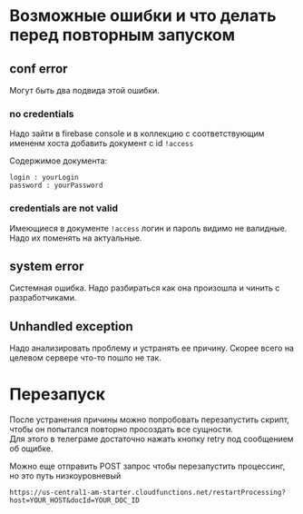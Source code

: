# Возможные ошибки и что делать перед повторным запуском

## conf error

Могут быть два подвида этой ошибки. 

### no credentials 

Надо зайти в firebase console и в коллекцию с соответствующим имененм хоста добавить документ с id `!access` 

Содержимое документа:
```
login : yourLogin
password : yourPassword
```

### credentials are not valid

Имеющиеся в документе `!access` логин и пароль видимо не валидные. Надо их поменять на актуальные. 

## system error

Системная ошибка. Надо разбираться как она произошла и чинить с разработчиками.

## Unhandled exception

Надо анализировать проблему и устранять ее причину. Скорее всего на целевом сервере что-то пошло не так.

# Перезапуск

После устранения причины можно попробовать перезапустить скрипт, чтобы он попытался повторно просоздать все сущности.  
Для этого в телеграме достаточно нажать кнопку retry под сообщением об ощибке.

Можно еще отправить POST запрос чтобы перезапустить процессинг, но это путь низкоуровневый

`https://us-central1-am-starter.cloudfunctions.net/restartProcessing?host=YOUR_HOST&docId=YOUR_DOC_ID`

